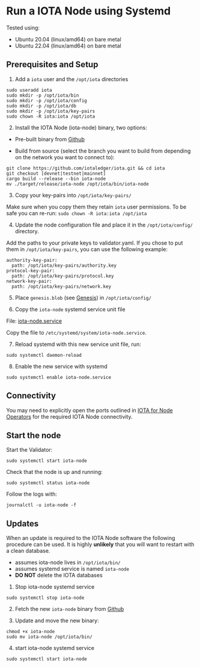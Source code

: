 # Run a IOTA Node using Systemd

Tested using:

- Ubuntu 20.04 (linux/amd64) on bare metal
- Ubuntu 22.04 (linux/amd64) on bare metal

## Prerequisites and Setup

1. Add a `iota` user and the `/opt/iota` directories

```shell
sudo useradd iota
sudo mkdir -p /opt/iota/bin
sudo mkdir -p /opt/iota/config
sudo mkdir -p /opt/iota/db
sudo mkdir -p /opt/iota/key-pairs
sudo chown -R iota:iota /opt/iota
```

2. Install the IOTA Node (iota-node) binary, two options:

- Pre-built binary from [Github](https://github.com/iotaledger/iota/releases)

- Build from source (select the branch you want to build from depending on the network you want to connect to):

```shell
git clone https://github.com/iotaledger/iota.git && cd iota
git checkout [devnet|testnet|mainnet]
cargo build --release --bin iota-node
mv ./target/release/iota-node /opt/iota/bin/iota-node
```

3. Copy your key-pairs into `/opt/iota/key-pairs/`

Make sure when you copy them they retain `iota` user permissions. To be safe you can re-run: `sudo chown -R iota:iota /opt/iota`

4. Update the node configuration file and place it in the `/opt/iota/config/` directory.

Add the paths to your private keys to validator.yaml. If you chose to put them in `/opt/iota/key-pairs`, you can use the following example:

```
authority-key-pair: 
  path: /opt/iota/key-pairs/authority.key
protocol-key-pair: 
  path: /opt/iota/key-pairs/protocol.key
network-key-pair: 
  path: /opt/iota/key-pairs/network.key
```

5. Place `genesis.blob` (see [Genesis](https://docs.iota.org/operator/genesis)) in `/opt/iota/config/`

6. Copy the `iota-node` systemd service unit file

File: [iota-node.service](./iota-node.service)

Copy the file to `/etc/systemd/system/iota-node.service`.

7. Reload systemd with this new service unit file, run:

```shell
sudo systemctl daemon-reload
```

8. Enable the new service with systemd

```shell
sudo systemctl enable iota-node.service
```

## Connectivity

You may need to explicitly open the ports outlined in [IOTA for Node Operators](../validator-tasks#connectivity) for the required IOTA Node connectivity.

## Start the node

Start the Validator:

```shell
sudo systemctl start iota-node
```

Check that the node is up and running:

```shell
sudo systemctl status iota-node
```

Follow the logs with:

```shell
journalctl -u iota-node -f
```

## Updates

When an update is required to the IOTA Node software the following procedure can be used. It is highly **unlikely** that you will want to restart with a clean database.

- assumes iota-node lives in `/opt/iota/bin/`
- assumes systemd service is named `iota-node`
- **DO NOT** delete the IOTA databases

1. Stop iota-node systemd service

```
sudo systemctl stop iota-node
```

2. Fetch the new `iota-node` binary from [Github](https://github.com/iotaledger/iota/releases)

3. Update and move the new binary:

```
chmod +x iota-node
sudo mv iota-node /opt/iota/bin/
```

4. start iota-node systemd service

```
sudo systemctl start iota-node
```
